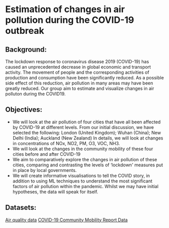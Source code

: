 # Estimation of changes in air pollution during the COVID-19 outbreak
## Background:
The lockdown response to coronavirus disease 2019 (COVID-19) has caused an unprecedented decrease in global economic and transport activity. The movement of people and the corresponding activities of production and consumption have been significantly reduced. As a possible side effect of this reduction, air pollution in many areas may have been greatly reduced. Our group aim to estimate and visualize changes in air polluton during the COVID19. 
## Objectives:
* We will look at the air pollution of four cities that have all been affected by COVID-19 at different levels. 
  From our initial discussion, we have selected the following: London (United Kingdom); Wuhan (China); New Delhi (India); Auckland (New Zealand)
  In details, we will look at changes in concentrations of NOx, NO2, PM, O3, VOC, NH3.
* We will look at the changes in the community mobility of these four cities before and after COVID-19
* We aim to comparatively explore the changes in air pollution of these cities, comparing and contrasting the levels of ‘lockdown' measures put in place by local governments. 
* We will create informative visualisations to tell the COVID story, in addition to using ML techniques to understand the most significant factors of air pollution within the pandemic. Whilst we may have initial hypotheses, the data will speak for itself.

## Datasets:
[Air quality data](https://openaq.org/#/locations?_k=ggbbh8)
[COVID-19 Community Mobility Report Data](https://www.google.com/covid19/mobility/)

